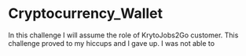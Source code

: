 # Cryptocurrency_Wallet

In this challenge I will assume the role of KrytoJobs2Go customer. This challenge proved to my hiccups and I gave up. I was not able to 